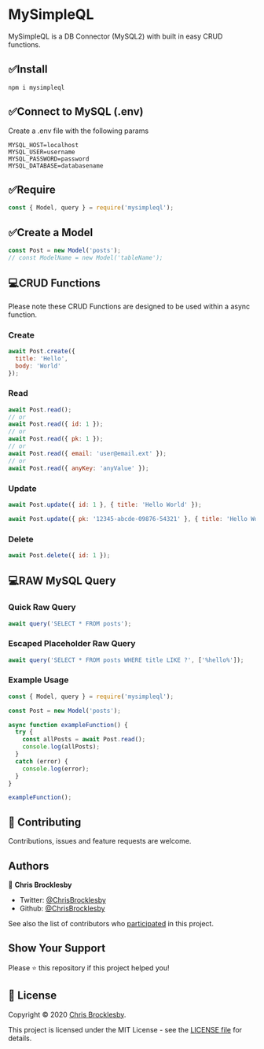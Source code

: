 # MySimpleQL

MySimpleQL is a DB Connector (MySQL2) with built in easy CRUD functions.

## ✅Install
```
npm i mysimpleql
```

## ✅Connect to MySQL (.env)
Create a .env file with the following params
```
MYSQL_HOST=localhost
MYSQL_USER=username
MYSQL_PASSWORD=password
MYSQL_DATABASE=databasename
```

## ✅Require
```js
const { Model, query } = require('mysimpleql');
```

## ✅Create a Model
```js
const Post = new Model('posts');
// const ModelName = new Model('tableName');
```

## 💻CRUD Functions
Please note these CRUD Functions are designed to be used within a async function.

### Create
```js
await Post.create({ 
  title: 'Hello',
  body: 'World'
});
```

### Read
```js
await Post.read();
// or
await Post.read({ id: 1 });
// or
await Post.read({ pk: 1 });
// or
await Post.read({ email: 'user@email.ext' });
// or
await Post.read({ anyKey: 'anyValue' });
```

### Update
```js
await Post.update({ id: 1 }, { title: 'Hello World' });

await Post.update({ pk: '12345-abcde-09876-54321' }, { title: 'Hello World' }));
```

### Delete
```js
await Post.delete({ id: 1 });
```

## 💻RAW MySQL Query
### Quick Raw Query
```js
await query('SELECT * FROM posts');
```
### Escaped Placeholder Raw Query
```js
await query('SELECT * FROM posts WHERE title LIKE ?', ['%hello%']);
```

### Example Usage
```js
const { Model, query } = require('mysimpleql');

const Post = new Model('posts');

async function exampleFunction() {
  try {
    const allPosts = await Post.read();
    console.log(allPosts);
  } 
  catch (error) {
    console.log(error);
  }
}

exampleFunction();
```

## 🤝 Contributing

Contributions, issues and feature requests are welcome. 

## Authors

👤 **Chris Brocklesby**

- Twitter: [@ChrisBrocklesby](https://twitter.com/ChrisBrocklesby)
- Github: [@ChrisBrocklesby](https://github.com/ChrisBrocklesby)

See also the list of contributors who [participated](https://github.com/chrisbrocklesby/mysimpleql/contributors) in this project.

## Show Your Support

Please ⭐️ this repository if this project helped you!

## 📝 License

Copyright © 2020 [Chris Brocklesby](https://github.com/ChrisBrocklesby).

This project is licensed under the MIT License - see the [LICENSE file](LICENSE) for details.